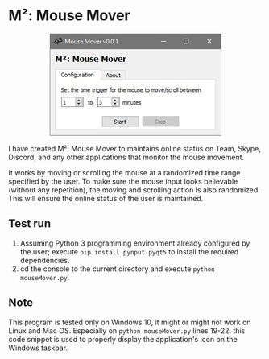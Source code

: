 # M²: Mouse Mover

<p align = "center">
  <img src = "https://raw.githubusercontent.com/hafiz-kamilin/mouse_mover/main/demonstration.jpg" width = "341" height = "203"/>
</p>

I have created M²: Mouse Mover to maintains online status on Team, Skype, Discord, and any other applications that monitor the mouse movement. 

It works by moving or scrolling the mouse at a randomized time range specified by the user. To make sure the mouse input looks believable (without any repetition), the moving and scrolling action is also randomized. This will ensure the online status of the user is maintained.

## Test run

1. Assuming Python 3 programming environment already configured by the user; execute `pip install pynput pyqt5` to install the required dependencies.
2. cd the console to the current directory and execute `python mouseMover.py`.

## Note

This program is tested only on Windows 10, it might or might not work on Linux and Mac OS. Especially on `python mouseMover.py` lines 19-22, this code snippet is used to properly display the application's icon on the Windows taskbar.
